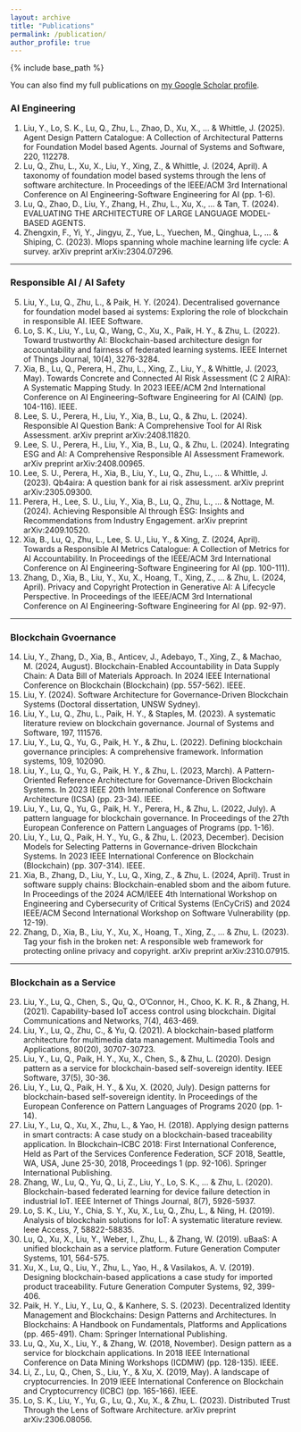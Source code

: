 ```yaml
---
layout: archive
title: "Publications"
permalink: /publication/
author_profile: true
---
```


{% include base_path %}

You can also find my full publications on [my Google Scholar profile](https://scholar.google.com.au/citations?user=cG34KO4AAAAJ).

###  AI Engineering

1.	Liu, Y., Lo, S. K., Lu, Q., Zhu, L., Zhao, D., Xu, X., ... & Whittle, J. (2025). Agent Design Pattern Catalogue: A Collection of Architectural Patterns for Foundation Model based Agents. Journal of Systems and Software, 220, 112278.
2.	Lu, Q., Zhu, L., Xu, X., Liu, Y., Xing, Z., & Whittle, J. (2024, April). A taxonomy of foundation model based systems through the lens of software architecture. In Proceedings of the IEEE/ACM 3rd International Conference on AI Engineering-Software Engineering for AI (pp. 1-6).
3.	Lu, Q., Zhao, D., Liu, Y., Zhang, H., Zhu, L., Xu, X., ... & Tan, T. (2024). EVALUATING THE ARCHITECTURE OF LARGE LANGUAGE MODEL-BASED AGENTS.
4.	Zhengxin, F., Yi, Y., Jingyu, Z., Yue, L., Yuechen, M., Qinghua, L., ... & Shiping, C. (2023). Mlops spanning whole machine learning life cycle: A survey. arXiv preprint arXiv:2304.07296.

***

### Responsible AI / AI Safety

5.  Liu, Y., Lu, Q., Zhu, L., & Paik, H. Y. (2024). Decentralised governance for foundation model based ai systems: Exploring the role of blockchain in responsible AI. IEEE Software.
6.	Lo, S. K., Liu, Y., Lu, Q., Wang, C., Xu, X., Paik, H. Y., & Zhu, L. (2022). Toward trustworthy AI: Blockchain-based architecture design for accountability and fairness of federated learning systems. IEEE Internet of Things Journal, 10(4), 3276-3284.
7.	Xia, B., Lu, Q., Perera, H., Zhu, L., Xing, Z., Liu, Y., & Whittle, J. (2023, May). Towards Concrete and Connected AI Risk Assessment (C 2 AIRA): A Systematic Mapping Study. In 2023 IEEE/ACM 2nd International Conference on AI Engineering–Software Engineering for AI (CAIN) (pp. 104-116). IEEE.
8.	Lee, S. U., Perera, H., Liu, Y., Xia, B., Lu, Q., & Zhu, L. (2024). Responsible AI Question Bank: A Comprehensive Tool for AI Risk Assessment. arXiv preprint arXiv:2408.11820.
9.	Lee, S. U., Perera, H., Liu, Y., Xia, B., Lu, Q., & Zhu, L. (2024). Integrating ESG and AI: A Comprehensive Responsible AI Assessment Framework. arXiv preprint arXiv:2408.00965.
10.	Lee, S. U., Perera, H., Xia, B., Liu, Y., Lu, Q., Zhu, L., ... & Whittle, J. (2023). Qb4aira: A question bank for ai risk assessment. arXiv preprint arXiv:2305.09300.
11.	Perera, H., Lee, S. U., Liu, Y., Xia, B., Lu, Q., Zhu, L., ... & Nottage, M. (2024). Achieving Responsible AI through ESG: Insights and Recommendations from Industry Engagement. arXiv preprint arXiv:2409.10520.
12.	Xia, B., Lu, Q., Zhu, L., Lee, S. U., Liu, Y., & Xing, Z. (2024, April). Towards a Responsible AI Metrics Catalogue: A Collection of Metrics for AI Accountability. In Proceedings of the IEEE/ACM 3rd International Conference on AI Engineering-Software Engineering for AI (pp. 100-111).
13.	Zhang, D., Xia, B., Liu, Y., Xu, X., Hoang, T., Xing, Z., ... & Zhu, L. (2024, April). Privacy and Copyright Protection in Generative AI: A Lifecycle Perspective. In Proceedings of the IEEE/ACM 3rd International Conference on AI Engineering-Software Engineering for AI (pp. 92-97).

***

### Blockchain Gvoernance

14.	Liu, Y., Zhang, D., Xia, B., Anticev, J., Adebayo, T., Xing, Z., & Machao, M. (2024, August). Blockchain-Enabled Accountability in Data Supply Chain: A Data Bill of Materials Approach. In 2024 IEEE International Conference on Blockchain (Blockchain) (pp. 557-562). IEEE.
15.	Liu, Y. (2024). Software Architecture for Governance-Driven Blockchain Systems (Doctoral dissertation, UNSW Sydney).
16.	Liu, Y., Lu, Q., Zhu, L., Paik, H. Y., & Staples, M. (2023). A systematic literature review on blockchain governance. Journal of Systems and Software, 197, 111576.
17.	Liu, Y., Lu, Q., Yu, G., Paik, H. Y., & Zhu, L. (2022). Defining blockchain governance principles: A comprehensive framework. Information systems, 109, 102090.
18.	Liu, Y., Lu, Q., Yu, G., Paik, H. Y., & Zhu, L. (2023, March). A Pattern-Oriented Reference Architecture for Governance-Driven Blockchain Systems. In 2023 IEEE 20th International Conference on Software Architecture (ICSA) (pp. 23-34). IEEE.
19.	Liu, Y., Lu, Q., Yu, G., Paik, H. Y., Perera, H., & Zhu, L. (2022, July). A pattern language for blockchain governance. In Proceedings of the 27th European Conference on Pattern Languages of Programs (pp. 1-16).
20.	Liu, Y., Lu, Q., Paik, H. Y., Yu, G., & Zhu, L. (2023, December). Decision Models for Selecting Patterns in Governance-driven Blockchain Systems. In 2023 IEEE International Conference on Blockchain (Blockchain) (pp. 307-314). IEEE.
21.	Xia, B., Zhang, D., Liu, Y., Lu, Q., Xing, Z., & Zhu, L. (2024, April). Trust in software supply chains: Blockchain-enabled sbom and the aibom future. In Proceedings of the 2024 ACM/IEEE 4th International Workshop on Engineering and Cybersecurity of Critical Systems (EnCyCriS) and 2024 IEEE/ACM Second International Workshop on Software Vulnerability (pp. 12-19).
22.	Zhang, D., Xia, B., Liu, Y., Xu, X., Hoang, T., Xing, Z., ... & Zhu, L. (2023). Tag your fish in the broken net: A responsible web framework for protecting online privacy and copyright. arXiv preprint arXiv:2310.07915.

***

### Blockchain as a Service

23. Liu, Y., Lu, Q., Chen, S., Qu, Q., O’Connor, H., Choo, K. K. R., & Zhang, H. (2021). Capability-based IoT access control using blockchain. Digital Communications and Networks, 7(4), 463-469.
24. Liu, Y., Lu, Q., Zhu, C., & Yu, Q. (2021). A blockchain-based platform architecture for multimedia data management. Multimedia Tools and Applications, 80(20), 30707-30723.
25. Liu, Y., Lu, Q., Paik, H. Y., Xu, X., Chen, S., & Zhu, L. (2020). Design pattern as a service for blockchain-based self-sovereign identity. IEEE Software, 37(5), 30-36.
26. Liu, Y., Lu, Q., Paik, H. Y., & Xu, X. (2020, July). Design patterns for blockchain-based self-sovereign identity. In Proceedings of the European Conference on Pattern Languages of Programs 2020 (pp. 1-14).
27. Liu, Y., Lu, Q., Xu, X., Zhu, L., & Yao, H. (2018). Applying design patterns in smart contracts: A case study on a blockchain-based traceability application. In Blockchain–ICBC 2018: First International Conference, Held as Part of the Services Conference Federation, SCF 2018, Seattle, WA, USA, June 25-30, 2018, Proceedings 1 (pp. 92-106). Springer International Publishing.
28. Zhang, W., Lu, Q., Yu, Q., Li, Z., Liu, Y., Lo, S. K., ... & Zhu, L. (2020). Blockchain-based federated learning for device failure detection in industrial IoT. IEEE Internet of Things Journal, 8(7), 5926-5937.
29. Lo, S. K., Liu, Y., Chia, S. Y., Xu, X., Lu, Q., Zhu, L., & Ning, H. (2019). Analysis of blockchain solutions for IoT: A systematic literature review. Ieee Access, 7, 58822-58835.
30. Lu, Q., Xu, X., Liu, Y., Weber, I., Zhu, L., & Zhang, W. (2019). uBaaS: A unified blockchain as a service platform. Future Generation Computer Systems, 101, 564-575.
31. Xu, X., Lu, Q., Liu, Y., Zhu, L., Yao, H., & Vasilakos, A. V. (2019). Designing blockchain-based applications a case study for imported product traceability. Future Generation Computer Systems, 92, 399-406.
32. Paik, H. Y., Liu, Y., Lu, Q., & Kanhere, S. S. (2023). Decentralized Identity Management and Blockchains: Design Patterns and Architectures. In Blockchains: A Handbook on Fundamentals, Platforms and Applications (pp. 465-491). Cham: Springer International Publishing.
33. Lu, Q., Xu, X., Liu, Y., & Zhang, W. (2018, November). Design pattern as a service for blockchain applications. In 2018 IEEE International Conference on Data Mining Workshops (ICDMW) (pp. 128-135). IEEE.
34. Li, Z., Lu, Q., Chen, S., Liu, Y., & Xu, X. (2019, May). A landscape of cryptocurrencies. In 2019 IEEE International Conference on Blockchain and Cryptocurrency (ICBC) (pp. 165-166). IEEE.
35. Lo, S. K., Liu, Y., Yu, G., Lu, Q., Xu, X., & Zhu, L. (2023). Distributed Trust Through the Lens of Software Architecture. arXiv preprint arXiv:2306.08056.


